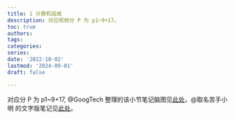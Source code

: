 ```yaml
---
title: 1 计算机组成
description: 对应视频分 P 为 p1~9+17。
toc: true
authors:
tags:
categories:
series:
date: '2022-10-02'
lastmod: '2024-09-01'
draft: false

---
```


对应分 P 为 p1~9+17, @GoogTech 整理的该小节笔记脑图见[此处](https://www.processon.com/view/link/61ef6e8f0e3e7439ae917672#map)，@取名苦手小明 的文字版笔记见[此处](https://shimo.im/docs/vkCKkj3YxGtygrVg/read)。
